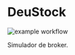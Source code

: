 # DeuStock 

![example workflow](https://github.com/futotta-risu/DeuStock/actions/workflows/maven.yml/badge.svg)

Simulador de broker.